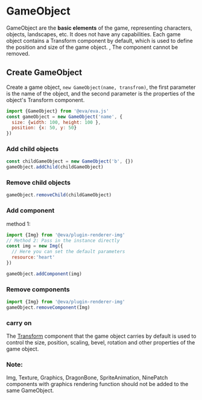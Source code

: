 # GameObject

GameObject are the **basic elements** of the game, representing characters, objects, landscapes, etc. It does not have any capabilities. Each game object contains a Transform component by default, which is used to define the position and size of the game object. , The component cannot be removed.

## Create GameObject

Create a game object, `new GameObject(name, transfrom)`, the first parameter is the name of the object, and the second parameter is the properties of the object's Transform component.

```js
import {GameObject} from '@eva/eva.js'
const gameObject = new GameObject('name', {
  size: {width: 100, height: 100 },
  position: {x: 50, y: 50}
})
```

### Add child objects

```js
const childGameObject = new GameObject('b', {})
gameObject.addChild(childGameObject)
```

### Remove child objects

```js
gameObject.removeChild(childGameObject)
```

### Add component

method 1:

```js
import {Img} from '@eva/plugin-renderer-img'
// Method 2: Pass in the instance directly
const img = new Img({
  // Here you can set the default parameters
  resource:'heart'
})

gameObject.addComponent(img)
```

### Remove components

```js
import {Img} from '@eva/plugin-renderer-img'
gameObject.removeComponent(Img)
```

### carry on

The [Transform](transformComponent) component that the game object carries by default is used to control the size, position, scaling, bevel, rotation and other properties of the game object.

### Note:

Img, Texture, Graphics, DragonBone, SpriteAnimation, NinePatch components with graphics rendering function should not be added to the same GameObject.

